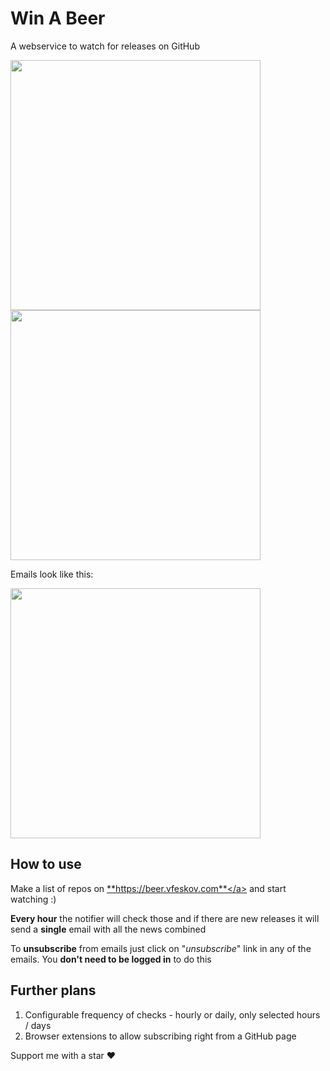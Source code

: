 # Win A Beer

A webservice to watch for releases on GitHub

<img src="https://i.pi.gy/42Gzq.png" width="400px" /><br/><img src="https://i.pi.gy/qJoGk.png" width="400px" />

Emails look like this:

<img src="https://i.pi.gy/zzBew.png" width="400px" />

## How to use

Make a list of repos on <a href="https://beer.vfeskov.com">**https://beer.vfeskov.com**</a> and start watching :)

**Every hour** the notifier will check those and if there are new releases it will send a **single** email with all the news combined

To **unsubscribe** from emails just click on "*unsubscribe*" link in any of the emails. You **don't need to be logged in** to do this

## Further plans

1. Configurable frequency of checks - hourly or daily, only selected hours / days
2. Browser extensions to allow subscribing right from a GitHub page

Support me with a star ♥
